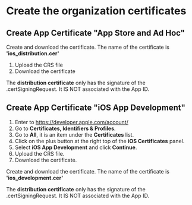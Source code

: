 # Create the organization certificates

## Create App Certificate "App Store and Ad Hoc"
Create and download the certificate.
The name of the certificate is **'ios_distribution.cer'**

1. Upload the CRS file
2. Download the certificate

The **distribution certificate** only has the signature of the .certSigningRequest.
It IS NOT associated with the App ID.


## Create App Certificate "iOS App Development"

1. Enter to https://developer.apple.com/account/
2. Go to **Certificates, Identifiers & Profiles**.
3. Go to **All**, it is an item under the **Certificates** list.
4. Click on the plus button at the right top of the **iOS Certificates** panel.
5. Select **iOS App Development** and click **Continue**.
5. Upload the CRS file.
6. Download the certificate.

Create and download the certificate.
The name of the certificate is **'ios_development.cer'**

The **distribution certificate** only has the signature of the .certSigningRequest.
It IS NOT associated with the App ID.
